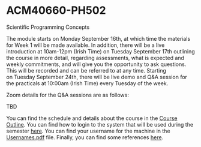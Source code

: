 # ACM40660-PH502
Scientific Programming Concepts

The module starts on Monday September 16th, at which time the materials for Week 1 will be made available. In addition, there will be a live introduction at 10am-12pm (Irish Time) on Tuesday September 17th outlining the course in more detail, regarding assessments, what is expected and weekly commitments, and will give you the opportunity to ask questions. This will be recorded and can be referred to at any time. Starting on Tuesday September 24th, there will be live demo and Q&A session for the practicals at 10:00am (Irish Time) every Tuesday of the week.

Zoom details for the Q&A sessions  are as follows:

TBD


You can find the schedule and details about the course in the [Course Outline](Course_Outline_Aut24.pdf). You can find how to login to the system that will be used during the semester [here](). You can find your username for the machine in the [Usernames.pdf](Usernames_UCD_external.pdf) file. Finally, you can find some references [here](RecommendedReferences.pdf).
